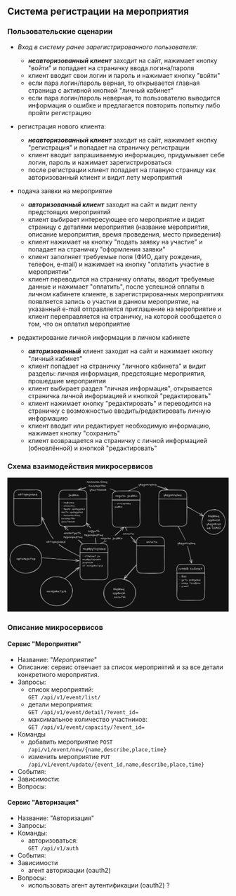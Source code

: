 ## Система регистрации на мероприятия

### Пользовательские сценарии

+  *Вход в систему ранее зарегистрированного пользователя:*
    + ***неавторизованный клиент*** заходит на сайт, нажимает кнопку "войти" и попадает на страничку ввода логина/пароля
    + клиент вводит свои логин и пароль и нажимает кнопку "войти"
    + если пара логин/пароль верная, то открывается главная страница с активной кнопкой "личный кабинет"
    + если пара логин/пароль неверная, то пользователю выводится информация о ошибке и предлагается повторить попытку либо пройти регистрацию

+ регистрация нового клиента:
    + ***неавторизованный клиент*** заходит на сайт, нажимает кнопку "регистрация" и попадает на страничку регистрации
    + клиент вводит запрашиваемую информацию, придумывает себе логин, пароль и нажимает зарегистрироваться
    + после регистрации клиент попадает на главную страницу как авторизованный клиент и видит лету мероприятий

+ подача заявки на мероприятие
    + ***авторизованный клиент*** заходит на сайт и видит ленту предстоящих мероприятий
    + клиент выбирает интересующее его мероприятие и видит страницу с деталями мероприятия (название мероприятия, описание мероприятия, время проведения, место приведения)
    + клиент нажимает на кнопку "подать заявку на участие" и попадает на страничку "оформления заявки"
    + клиент заполняет требуемые поля (ФИО, дату рождения, телефон, e-mail) и нажимает на кнопку "оплатить участие в мероприятии"
    + клиент переводится на страничку оплаты, вводит требуемые данные и нажимает "оплатить", после успешной оплаты в личном кабинете клиенте, в зарегистрированных мероприятиях появляется запись о участии в данном мероприятие, на указанный e-mail отправляется приглашение на мероприятие и клиент переправляется на страничку, на которой сообщается о том, что он оплатил мероприятие

+ редактирование личной информации в личном кабинете
    + ***авторизованный*** клиент заходит на сайт и нажимает кнопку "личный кабинет"
    + клиент попадает на страничку "личного кабинета" и видит разделы: личная информация, предстоящие мероприятия, прошедшие мероприятия
    + клиент выбирает раздел "личная информация", открывается страничка личной информацией и кнопкой "редактировать"
    + клиент нажимает кнопку "редактировать" и переводится на страничку с возможностью вводить/редактировать личную информацию
    + клиент вводит или редактирует необходимую информацию, нажимает кнопку "сохранить"
    + клиент возвращается на страничку с личной информацией (обновлённой) и кнопкой "редактировать"

### Схема взаимодействия микросервисов

![Схема взаимодействия микросервисов](/interactions.jpg "схема взаимодействия")

### Описание микросервисов

#### Сервис "Мероприятия"
+ Название: "*Мероприятие*"
+ Описание: сервис отвечает за список мероприятий и за все детали конкретного мероприятия.
+ Запросы:
    + список мероприятий:\
    `GET /api/v1/event/list/`
    + детали мероприятия:\
    `GET /api/v1/event/detail/?event_id=`
    + максимальное количество участников:\
    `GET /api/v1/event/capacity/?event_id=`
+ Команды
    + добавить мероприятие
    `POST /api/v1/event/new/{name,describe,place,time}`
    + изменить мероприятие
    `PUT /api/v1/event/update/{event_id,name,describe,place,time}`
+ События:
+ Зависимости:
+ Вопросы:

#### Сервис "Авторизация"
+ Название: "Авторизация"
+ Запросы:
+ Команды:
    + авторизоваться:\
    `GET /api/v1/auth`
+ События:
+ Зависимости
    + агент авторизации (oauth2)
+ Вопросы:
    + использовать агент аутентификации (oauth2) ?



